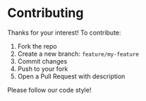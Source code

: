 # Contributing

Thanks for your interest! To contribute:

1. Fork the repo
2. Create a new branch: `feature/my-feature`
3. Commit changes
4. Push to your fork
5. Open a Pull Request with description

Please follow our code style!
